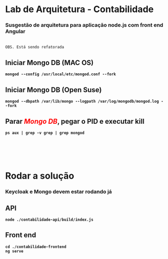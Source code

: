 # Lab de Arquitetura - Contabilidade
### Susgestão de arquitetura para aplicação node.js com front end Angular
<br />`OBS. Está sendo refatorada`

## <b> Iniciar Mongo DB (MAC OS)
```
mongod --config /usr/local/etc/mongod.conf --fork
```
## <b> Iniciar Mongo DB (Open Suse)

```
mongod --dbpath /var/lib/mongo --logpath /var/log/mongodb/mongod.log --fork
```

## <b> Parar <i style='color: red'>Mongo DB</i>, pegar o PID e executar kill <PID>
```
ps aux | grep -v grep | grep mongod
```

# <br/>
# Rodar a solução
### Keycloak e Mongo devem estar rodando já

## API
```
node ./contabilidade-api/build/index.js
```

## Front end
```
cd ./contabilidade-frontend
ng serve
```